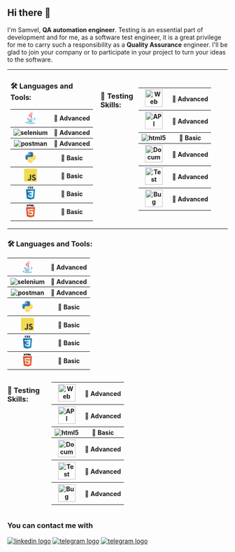 ## Hi there 👋
I'm Samvel, **QA automation engineer**. 
Testing is an essential part of development and for me, as a software test engineer, it is a great privilege for me to carry such a responsibility as a **Quality Assurance** engineer. I'll be glad to join your company or to participate in your project to turn your ideas to the software.

<table >
    <tr >
    <tr>
        <th>
            <div align="left"> 
              <h3 align="left">🛠 Languages and Tools:</h3>
              <table >
                <tr >
                  <th>
                      <img src="https://raw.githubusercontent.com/devicons/devicon/master/icons/java/java-original.svg" alt="java" width="30" height="30" title="Java"/>
                  </th>
                  <th>
                   📗  Advanced  
                  </th>
                </tr>
                <tr>
                  <th>
                    <img src="https://raw.githubusercontent.com/detain/svg-logos/780f25886640cef088af994181646db2f6b1a3f8/svg/selenium-logo.svg" alt="selenium" width="30" height="30" title="Selenium"/> <br/>
                  </th>
                  <th>
                   📗  Advanced  
                  </th>
                </tr>
                <tr>
                  <th>
                    <img src="https://www.vectorlogo.zone/logos/getpostman/getpostman-icon.svg" alt="postman" width="30" height="30" title="Postman"/>  <br/>
                  </th>
                  <th>
                    📗  Advanced  
                  </th>
                </tr>
                <tr>
                  <th>
                    <img src="https://raw.githubusercontent.com/devicons/devicon/master/icons/python/python-original.svg" alt="python" width="30" height="30" title="Python"/>  <br/>
                  </th>
                  <th>
                    📘  Basic  
                  </th>
                </tr>
                <tr>
                  <th>
                    <img src="https://raw.githubusercontent.com/devicons/devicon/master/icons/javascript/javascript-original.svg" alt="javascript" width="30" height="30" title="Java Script"/>  <br/>
                  </th>
                  <th>
                    📘  Basic  
                  </th>
                </tr>
                <tr>
                  <th>
                    <img src="https://raw.githubusercontent.com/devicons/devicon/master/icons/css3/css3-original-wordmark.svg" alt="css3" width="30" height="30" title="CSS"/>  <br/>
                  </th>
                  <th>
                    📘  Basic
                  </th>
                </tr>
                </tr>
                <tr>
                  <th>
                    <img src="https://raw.githubusercontent.com/devicons/devicon/master/icons/html5/html5-original-wordmark.svg" alt="html5" width="30" height="30" title="HTML"/>      
                  </th>
                  <th>
                    📘  Basic
                  </th>
                </tr>
              </table>
            </div>
        </th>
        <th>
            <div align="left" style="display: flex;"> 
              <h3 align="left">🔎 Testing Skills:         </h3>
              <table>
                <tr>
                  <th>
                   <img src="https://static.vecteezy.com/system/resources/previews/015/337/689/non_2x/web-icon-web-sign-free-png.png" width="40" height="40" title="Web"/>  
                  </th>
                  <th>
                   📗  Advanced  
                  </th
                </tr>
                <tr>
                  <th>
                   <img src="https://cdn.icon-icons.com/icons2/2596/PNG/512/api_icon_155812.png" width="40" height="40" title="API"/>  
                  </th>
                  <th>
                   📗  Advanced  
                  </th
                </tr>
                <tr>
                  <th>
                   <img src="https://cdn-icons-png.flaticon.com/512/4477/4477610.png" alt="html5" width="40" height="40" title="Mobile"/>  
                  </th>
                  <th>
                   📘  Basic  
                  </th
                </tr>
                <tr>
                  <th>
                   <img src="https://cdn-icons-png.flaticon.com/512/6747/6747196.png" width="40" height="40" title="Documentation"/>  
                  </th>
                  <th>
                   📗  Advanced  
                  </th
                </tr>
                <tr>
                  <th>
                   <img src="https://cdn-icons-png.flaticon.com/512/160/160085.png" width="40" height="40" title="Test Case"> 
                  </th>
                  <th>
                   📗  Advanced  
                  </th
                </tr>
                <tr>
                  <th>
                   <img src="https://static.thenounproject.com/png/522353-200.png" width="40" height="40" title="Bug Report"/>  
                  </th>
                  <th>
                   📗  Advanced   
                  </th
                </tr>
              </table>
            </div>
        </th>
    </tr>
</table>


<div align="left"> 
  <h3 align="left">🛠 Languages and Tools:</h3>
  <table >
    <tr >
      <th>
          <img src="https://raw.githubusercontent.com/devicons/devicon/master/icons/java/java-original.svg" alt="java" width="30" height="30" title="Java"/>
      </th>
      <th>
       📗  Advanced  
      </th>
    </tr>
    <tr>
      <th>
        <img src="https://raw.githubusercontent.com/detain/svg-logos/780f25886640cef088af994181646db2f6b1a3f8/svg/selenium-logo.svg" alt="selenium" width="30" height="30" title="Selenium"/> <br/>
      </th>
      <th>
       📗  Advanced  
      </th>
    </tr>
    <tr>
      <th>
        <img src="https://www.vectorlogo.zone/logos/getpostman/getpostman-icon.svg" alt="postman" width="30" height="30" title="Postman"/>  <br/>
      </th>
      <th>
        📗  Advanced  
      </th>
    </tr>
    <tr>
      <th>
        <img src="https://raw.githubusercontent.com/devicons/devicon/master/icons/python/python-original.svg" alt="python" width="30" height="30" title="Python"/>  <br/>
      </th>
      <th>
        📘  Basic  
      </th>
    </tr>
    <tr>
      <th>
        <img src="https://raw.githubusercontent.com/devicons/devicon/master/icons/javascript/javascript-original.svg" alt="javascript" width="30" height="30" title="Java Script"/>  <br/>
      </th>
      <th>
        📘  Basic  
      </th>
    </tr>
    <tr>
      <th>
        <img src="https://raw.githubusercontent.com/devicons/devicon/master/icons/css3/css3-original-wordmark.svg" alt="css3" width="30" height="30" title="CSS"/>  <br/>
      </th>
      <th>
        📘  Basic
      </th>
    </tr>
    </tr>
    <tr>
      <th>
        <img src="https://raw.githubusercontent.com/devicons/devicon/master/icons/html5/html5-original-wordmark.svg" alt="html5" width="30" height="30" title="HTML"/>      
      </th>
      <th>
        📘  Basic
      </th>
    </tr>

  </table>
</div>

<div align="left" style="display: flex;"> 
  <h3 align="left">🔎 Testing Skills:</h3>
  <table>
    <tr>
      <th>
       <img src="https://static.vecteezy.com/system/resources/previews/015/337/689/non_2x/web-icon-web-sign-free-png.png" width="40" height="40" title="Web"/>  
      </th>
      <th>
       📗  Advanced  
      </th
    </tr>
    <tr>
      <th>
       <img src="https://cdn.icon-icons.com/icons2/2596/PNG/512/api_icon_155812.png" width="40" height="40" title="API"/>  
      </th>
      <th>
       📗  Advanced  
      </th
    </tr>
    <tr>
      <th>
       <img src="https://cdn-icons-png.flaticon.com/512/4477/4477610.png" alt="html5" width="40" height="40" title="Mobile"/>  
      </th>
      <th>
       📘  Basic  
      </th
    </tr>
    <tr>
      <th>
       <img src="https://cdn-icons-png.flaticon.com/512/6747/6747196.png" width="40" height="40" title="Documentation"/>  
      </th>
      <th>
       📗  Advanced  
      </th
    </tr>
    <tr>
      <th>
       <img src="https://cdn-icons-png.flaticon.com/512/160/160085.png" width="40" height="40" title="Test Case"> 
      </th>
      <th>
       📗  Advanced  
      </th
    </tr>
    <tr>
      <th>
       <img src="https://static.thenounproject.com/png/522353-200.png" width="40" height="40" title="Bug Report"/>  
      </th>
      <th>
       📗  Advanced   
      </th
    </tr>
  </table>
</div>

<h3 align="left">You can contact me with</h3>


<div align="left">
  <a href="https://www.linkedin.com/in/samvel-melikyan-qa/" >
    <img src="https://raw.githubusercontent.com/maurodesouza/profile-readme-generator/master/src/assets/icons/social/linkedin/default.svg" width="52" height="40" alt="linkedin logo"  title="LinkedIn"/></a>
  
  <a href="https://t.me/MelikyanSamvel" >
    <img src="https://raw.githubusercontent.com/maurodesouza/profile-readme-generator/master/src/assets/icons/social/telegram/default.svg" width="52" height="40" alt="telegram logo" title="Telegram"/></a>
  
  <a href="https://mail.google.com/mail/u/0/?fs=1&tf=cm&source=mailto&to=samvel.melikyan.eng@gmail.com" >
    <img src="https://cdn-icons-png.flaticon.com/512/281/281769.png" width="52" height="40" alt="telegram logo" title="samvel.melikyan.eng@gmail.com"/></a>
 </div>
